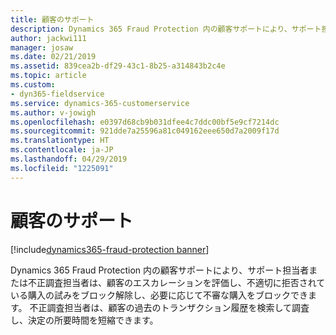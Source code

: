 ```yaml
---
title: 顧客のサポート
description: Dynamics 365 Fraud Protection 内の顧客サポートにより、サポート担当者または不正調査担当者は、顧客のエスカレーションを評価し、不適切に拒否されている購入の試みをブロック解除し、必要に応じて不審な購入をブロックできます。
author: jackwi111
manager: josaw
ms.date: 02/21/2019
ms.assetid: 839cea2b-df29-43c1-8b25-a314843b2c4e
ms.topic: article
ms.custom:
- dyn365-fieldservice
ms.service: dynamics-365-customerservice
ms.author: v-jowigh
ms.openlocfilehash: e0397d68cb9b031dfee4c7ddc00bf5e9cf7214dc
ms.sourcegitcommit: 921dde7a25596a81c049162eee650d7a2009f17d
ms.translationtype: HT
ms.contentlocale: ja-JP
ms.lasthandoff: 04/29/2019
ms.locfileid: "1225091"
---
```

#  <a name="support-your-customers"></a>顧客のサポート
[!include[dynamics365-fraud-protection banner](../../includes/dynamics365-fraud-protection.md)]






Dynamics 365 Fraud Protection 内の顧客サポートにより、サポート担当者または不正調査担当者は、顧客のエスカレーションを評価し、不適切に拒否されている購入の試みをブロック解除し、必要に応じて不審な購入をブロックできます。 不正調査担当者は、顧客の過去のトランザクション履歴を検索して調査し、決定の所要時間を短縮できます。

